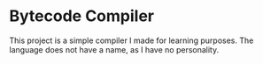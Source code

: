 # Bytecode Compiler

This project is a simple compiler I made for learning purposes.
The language does not have a name, as I have no personality.

